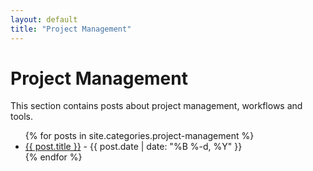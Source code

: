 ```yaml
---
layout: default
title: "Project Management"
---
```


# Project Management

This section contains posts about project management, workflows and tools.

<ul>
  {% for posts in site.categories.project-management %}
    <li>
      <a href="{{ post.url }}">{{ post.title }}</a>
      - {{ post.date | date: "%B %-d, %Y" }}
    </li>
  {% endfor %}
</ul>
